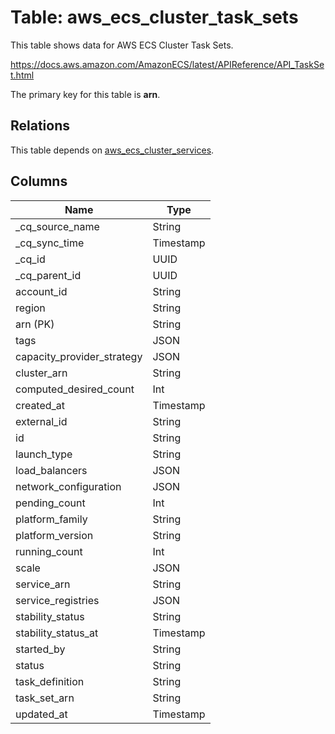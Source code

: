 # Table: aws_ecs_cluster_task_sets

This table shows data for AWS ECS Cluster Task Sets.

https://docs.aws.amazon.com/AmazonECS/latest/APIReference/API_TaskSet.html

The primary key for this table is **arn**.

## Relations

This table depends on [aws_ecs_cluster_services](aws_ecs_cluster_services).

## Columns

| Name          | Type          |
| ------------- | ------------- |
|_cq_source_name|String|
|_cq_sync_time|Timestamp|
|_cq_id|UUID|
|_cq_parent_id|UUID|
|account_id|String|
|region|String|
|arn (PK)|String|
|tags|JSON|
|capacity_provider_strategy|JSON|
|cluster_arn|String|
|computed_desired_count|Int|
|created_at|Timestamp|
|external_id|String|
|id|String|
|launch_type|String|
|load_balancers|JSON|
|network_configuration|JSON|
|pending_count|Int|
|platform_family|String|
|platform_version|String|
|running_count|Int|
|scale|JSON|
|service_arn|String|
|service_registries|JSON|
|stability_status|String|
|stability_status_at|Timestamp|
|started_by|String|
|status|String|
|task_definition|String|
|task_set_arn|String|
|updated_at|Timestamp|